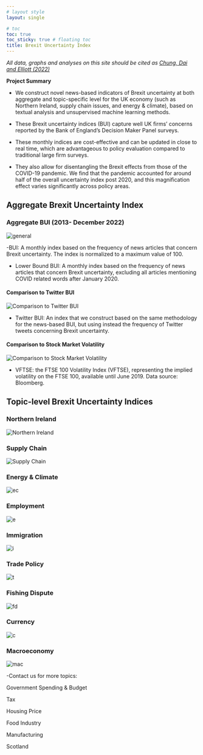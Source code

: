 ```yaml
---
# layout style
layout: single

# toc
toc: true
toc_sticky: true # floating toc
title: Brexit Uncertainty Index
---
```


*All data, graphs and analyses on this site should be cited as [Chung, Dai and Elliott (2022)](https://cepr.org/publications/dp17410)*

**Project Summary**
- We construct novel news-based indicators of Brexit uncertainty at both aggregate and topic-specific level for the UK economy  (such as Northern Ireland, supply chain issues, and energy & climate), based on textual analysis and unsupervised machine learning methods.

- These Brexit uncertainty indices (BUI) capture well UK firms’ concerns reported by the Bank of England’s Decision Maker Panel surveys.

- These monthly indices are cost-effective and can be updated in close to real time, which are advantageous to policy evaluation compared to traditional large firm surveys.

- They also allow for disentangling the Brexit effects from those of the COVID-19 pandemic. We find that the pandemic accounted for around half of the overall uncertainty index post 2020, and this magnification effect varies significantly across policy areas.

## Aggregate Brexit Uncertainty Index

### Aggregate BUI (2013- December 2022)
![general](./assets/images/general2.png)

-BUI: A monthly index based on the frequency of news articles that concern Brexit uncertainty. The index is normalized to a maximum value of 100. 

- Lower Bound BUI: A monthly index based on the frequency of news articles that concern Brexit uncertainty, excluding all articles mentioning COVID related words after January 2020. 

#### Comparison to Twitter BUI
![Comparison to Twitter BUI](./assets/images/twitter%20(2).png)

- Twitter BUI: An index that we construct based on the same methodology for the news-based BUI, but using instead the frequency of Twitter tweets concerning Brexit uncertainty.
#### Comparison to Stock Market Volatility
![Comparison to Stock Market Volatility](./assets/images/VFTSE%26BUI.png)

- VFTSE: the FTSE 100 Volatility Index (VFTSE), representing the implied volatility on the FTSE 100, available until June 2019. Data source: Bloomberg.

## 	Topic-level Brexit Uncertainty Indices

### Northern Ireland
![Northern Ireland](./assets/images/4NI.png)

### Supply Chain
![Supply Chain](./assets/images/4SC.png)

### Energy & Climate
![ec](./assets/images/4E%26C.png)

### Employment
![e](./assets/images/4Employment.png)

### Immigration
![i](./assets/images/4Immigration.png)

### Trade Policy
![t](./assets/images/4TPU.png)

### Fishing Dispute
![fd](./assets/images/4Fishing.png)

### Currency
![c](./assets/images/4Currency.png)

### Macroeconomy
![mac](./assets/images/4Macro.png)

-Contact us for more topics:

Government Spending & Budget 

Tax

Housing Price 

Food Industry

Manufacturing

Scotland

<!-- this is a demo of adding image to your page -->
<!-- ## Adding image

- copy you image files to folder /assets/images/
- use ```![discrption of your image](/assets/images/your_image_file_name.png)``` to add image to your page

here is an example of your index.md file:
    
```md
![UoB Logo](/assets/images/crested-wm-full-colour.png)
```

it looks like this:
![UoB Logo](/assets/images/crested-wm-full-colour.png) -->

